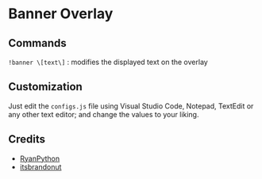 # Banner Overlay

## Commands

`!banner \[text\]` : modifies the displayed text on the overlay

## Customization

Just edit the `configs.js` file using Visual Studio Code, Notepad, TextEdit or any other text editor; and change the values to your liking.

## Credits

-    [RyanPython](https://www.twitch.tv/RyanPython)
-    [itsbrandonut](https://www.twitch.tv/itsbrandonut)
